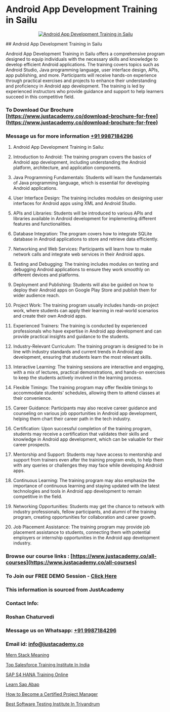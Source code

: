 # Android App Development Training in Sailu

<p align="center">
  <a href="https://justacademy.co/course-detail/android-app-development">
    <img src="https://justacademy.co/storage2/course_image/1676635923_course_image.webp" alt="Android App Development Training in Sailu">
  </a>
</p>
## Android App Development Training in Sailu

Android App Development Training in Sailu offers a comprehensive program designed to equip individuals with the necessary skills and knowledge to develop efficient Android applications. The training covers topics such as Android Studio, Java programming language, user interface design, APIs, app publishing, and more. Participants will receive hands-on experience through practical exercises and projects to enhance their understanding and proficiency in Android app development. The training is led by experienced instructors who provide guidance and support to help learners succeed in this competitive field.
### To Download Our Brochure [https://www.justacademy.co/download-brochure-for-free](https://www.justacademy.co/download-brochure-for-free)
### Message us for more information [+91 9987184296](https://api.whatsapp.com/send?phone=919987184296)
1) Android App Development Training in Sailu:
  
2) Introduction to Android: The training program covers the basics of Android app development, including understanding the Android platform, architecture, and application components.

3) Java Programming Fundamentals: Students will learn the fundamentals of Java programming language, which is essential for developing Android applications.

4) User Interface Design: The training includes modules on designing user interfaces for Android apps using XML and Android Studio.

5) APIs and Libraries: Students will be introduced to various APIs and libraries available in Android development for implementing different features and functionalities.

6) Database Integration: The program covers how to integrate SQLite database in Android applications to store and retrieve data efficiently.

7) Networking and Web Services: Participants will learn how to make network calls and integrate web services in their Android apps.

8) Testing and Debugging: The training includes modules on testing and debugging Android applications to ensure they work smoothly on different devices and platforms.

9) Deployment and Publishing: Students will also be guided on how to deploy their Android apps on Google Play Store and publish them for wider audience reach.

10) Project Work: The training program usually includes hands-on project work, where students can apply their learning in real-world scenarios and create their own Android apps.

11) Experienced Trainers: The training is conducted by experienced professionals who have expertise in Android app development and can provide practical insights and guidance to the students.

12) Industry-Relevant Curriculum: The training program is designed to be in line with industry standards and current trends in Android app development, ensuring that students learn the most relevant skills.

13) Interactive Learning: The training sessions are interactive and engaging, with a mix of lectures, practical demonstrations, and hands-on exercises to keep the students actively involved in the learning process.

14) Flexible Timings: The training program may offer flexible timings to accommodate students' schedules, allowing them to attend classes at their convenience.

15) Career Guidance: Participants may also receive career guidance and counseling on various job opportunities in Android app development, helping them chart their career path in the tech industry.

16) Certification: Upon successful completion of the training program, students may receive a certification that validates their skills and knowledge in Android app development, which can be valuable for their career prospects.

17) Mentorship and Support: Students may have access to mentorship and support from trainers even after the training program ends, to help them with any queries or challenges they may face while developing Android apps.

18) Continuous Learning: The training program may also emphasize the importance of continuous learning and staying updated with the latest technologies and tools in Android app development to remain competitive in the field.

19) Networking Opportunities: Students may get the chance to network with industry professionals, fellow participants, and alumni of the training program, creating opportunities for collaboration and career growth.

20) Job Placement Assistance: The training program may provide job placement assistance to students, connecting them with potential employers or internship opportunities in the Android app development industry.

### Browse our course links : [https://www.justacademy.co/all-courses](https://www.justacademy.co/all-courses) 
### To Join our FREE DEMO Session - [Click Here](https://www.justacademy.co/register-for-course-demo)


### This information is sourced from JustAcademy
### Contact Info:
### Roshan Chaturvedi
### Message us on Whatsapp: [+91 9987184296](https://api.whatsapp.com/send?phone=919987184296)
### Email id: [info@justacademy.co](mailto:info@justacademy.co)
                
[Mern Stack Meaning](https://www.linkedin.com/pulse/mern-stack-meaning-justacademy-berlin-mmn7c/)

[Top Salesforce Training Institute In India](https://www.linkedin.com/pulse/top-salesforce-training-institute-india-justacademy-las-vegas-svuaf?trackingId=4WW%2BRpZ8Gqba4fPftij4Og%3D%3D&lipi=urn%3Ali%3Apage%3Ad_flagship3_company_admin%3BC43SW%2FwVReqozQROb3Gl0A%3D%3D)

[SAP S4 HANA Training Online](https://medium.com/@surajvaishnav5015/sap-s4-hana-training-online-05c6df0875e5)

[Learn Sap Abap](https://medium.com/@kamblerajas684/learn-sap-abap-2816142355ba)

[How to Become a Certified Project Manager](https://justacademyin.github.io/justacademy/how-to-become-a-certified-project-manager)

[Best Software Testing Institute In Trivandrum](https://justacademyin.github.io/justacademy/best-software-testing-institute-in-trivandrum)

